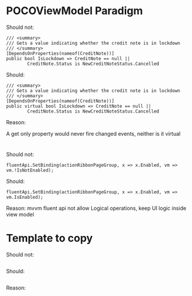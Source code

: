 
# POCOViewModel Paradigm
Should not:
```Csharp
/// <summary>
/// Gets a value indicating whether the credit note is in lockdown
/// </summary>
[DependsOnProperties(nameof(CreditNote))]
public bool IsLockdown => CreditNote == null ||
        CreditNote.Status is NewCreditNoteStatus.Cancelled 
```

Should:
```Csharp
/// <summary>
/// Gets a value indicating whether the credit note is in lockdown
/// </summary>
[DependsOnProperties(nameof(CreditNote))]
public virtual bool IsLockdown => CreditNote == null ||
        CreditNote.Status is NewCreditNoteStatus.Cancelled
```

Reason:

A get only property would never fire changed events, neither is it virtual
#

Should not:
```Csharp
fluentApi.SetBinding(actionRibbonPageGroup, x => x.Enabled, vm => vm.!IsNotEnabled);
```

Should:
```Csharp
fluentApi.SetBinding(actionRibbonPageGroup, x => x.Enabled, vm => vm.IsEnabled);
```

Reason:
mvvm fluent api not allow Logical operations, keep UI logic inside view model

# Template to copy

Should not:
```Csharp

```

Should:
```Csharp

```

Reason: